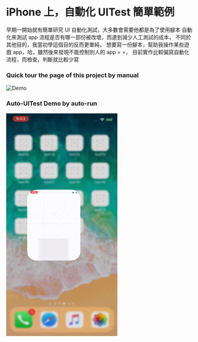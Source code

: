 # iPhone 上，自動化 UITest 簡單範例

早期一開始就有簡單研究 UI 自動化測試，大多數會需要他都是為了使用腳本
自動化來測試 app 流程是否有哪一部份被改壞，而達到減少人工測試的成本， 不同於其他目的，我當初學這個目的反而更單純，
想要寫一份腳本，幫助我操作某些遊戲 app，哈，雖然後來發現不能控制別人的 app = =，
目前實作比較偏寫自動化流程，而檢查，判斷就比較少寫



### Quick tour the page of this project by manual
![Demo](https://github.com/SunXiaoShan/DemoXCUITest/blob/master/demo/QuickTour.gif)



### Auto-UITest Demo by auto-run
![Demo2](https://github.com/SunXiaoShan/DemoXCUITest/blob/master/demo/demo01.gif)
